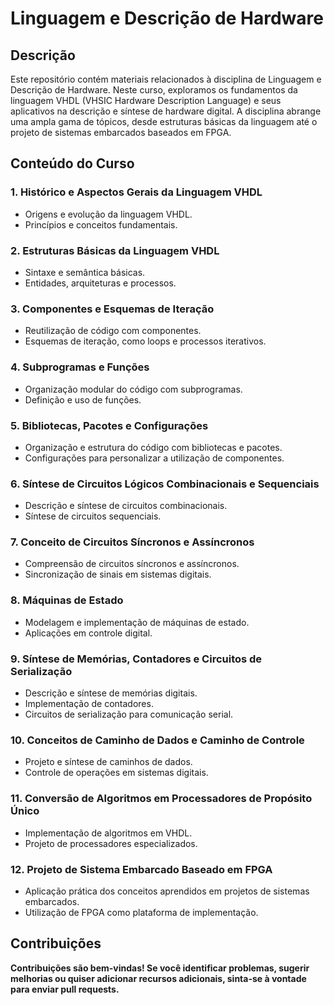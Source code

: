 # Linguagem e Descrição de Hardware

## Descrição

Este repositório contém materiais relacionados à disciplina de Linguagem e Descrição de Hardware. Neste curso, exploramos os fundamentos da linguagem VHDL (VHSIC Hardware Description Language) e seus aplicativos na descrição e síntese de hardware digital. A disciplina abrange uma ampla gama de tópicos, desde estruturas básicas da linguagem até o projeto de sistemas embarcados baseados em FPGA.

## Conteúdo do Curso

### 1. Histórico e Aspectos Gerais da Linguagem VHDL

- Origens e evolução da linguagem VHDL.
- Princípios e conceitos fundamentais.

### 2. Estruturas Básicas da Linguagem VHDL

- Sintaxe e semântica básicas.
- Entidades, arquiteturas e processos.

### 3. Componentes e Esquemas de Iteração

- Reutilização de código com componentes.
- Esquemas de iteração, como loops e processos iterativos.

### 4. Subprogramas e Funções

- Organização modular do código com subprogramas.
- Definição e uso de funções.

### 5. Bibliotecas, Pacotes e Configurações

- Organização e estrutura do código com bibliotecas e pacotes.
- Configurações para personalizar a utilização de componentes.

### 6. Síntese de Circuitos Lógicos Combinacionais e Sequenciais

- Descrição e síntese de circuitos combinacionais.
- Síntese de circuitos sequenciais.

### 7. Conceito de Circuitos Síncronos e Assíncronos

- Compreensão de circuitos síncronos e assíncronos.
- Sincronização de sinais em sistemas digitais.

### 8. Máquinas de Estado

- Modelagem e implementação de máquinas de estado.
- Aplicações em controle digital.

### 9. Síntese de Memórias, Contadores e Circuitos de Serialização

- Descrição e síntese de memórias digitais.
- Implementação de contadores.
- Circuitos de serialização para comunicação serial.

### 10. Conceitos de Caminho de Dados e Caminho de Controle

- Projeto e síntese de caminhos de dados.
- Controle de operações em sistemas digitais.

### 11. Conversão de Algoritmos em Processadores de Propósito Único

- Implementação de algoritmos em VHDL.
- Projeto de processadores especializados.

### 12. Projeto de Sistema Embarcado Baseado em FPGA

- Aplicação prática dos conceitos aprendidos em projetos de sistemas embarcados.
- Utilização de FPGA como plataforma de implementação.

## Contribuições
<div>
  <strong>Contribuições são bem-vindas! Se você identificar problemas, sugerir melhorias ou quiser adicionar recursos adicionais, sinta-se à vontade para enviar pull requests.<strong>
<div>
